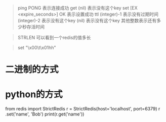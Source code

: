 >ping
PONG 表示连接成功
>get <keyname>
(nil) 表示没有这个key
>set <keyname> <keyvalue> [EX <expire_seconds>]
OK 表示设置成功
>ttl <keyname>
(integer)-1 表示没有过期时间
(integer)-2 表示没有这个key
(nil) 表示没有这个key
其他整数表示还有多少秒存活时间

>STRLEN <keyname>
可以看到一个redis的值多长


>set <keyname> "\x00\t\x01hh"
# 二进制的方式

# python的方式
from redis import StrictRedis
r = StrictRedis(host='localhost', port=6379)
r .set('name', 'Bob') 
print(r.get('name'))